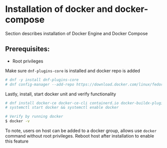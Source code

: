 # Installation of docker and docker-compose

Section describes installation of Docker Engine and Docker Compose

## Prerequisites:

- Root privileges

Make sure `dnf-plugins-core` is installed and docker repo is added

```bash
# dnf -y install dnf-plugins-core
# dnf config-manager --add-repo https://download.docker.com/linux/fedora/docker-ce.repo
```

Lastly, install, start docker unit and verify functionality

```bash
# dnf install docker-ce docker-ce-cli containerd.io docker-buildx-plugin docker-compose-plugin docker-compose
# systemctl start docker && systemctl enable docker

# Verify by running docker
$ docker -v
```


To note, users on host can be added to a docker group, allows use `docker` command without root privileges. Reboot host after installation to enable this feature
